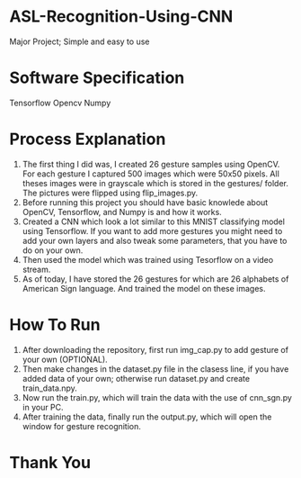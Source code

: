 # ASL-Recognition-Using-CNN
Major Project; 
Simple and easy to use

# Software Specification
Tensorflow
Opencv
Numpy

# Process Explanation
1. The first thing I did was, I created 26 gesture samples using OpenCV. For each gesture I captured 500 images which were 50x50 pixels. All theses images were in grayscale which is stored in the gestures/ folder. The pictures were flipped using flip_images.py.
2. Before running this project you should have basic knowlede about OpenCV, Tensorflow, and Numpy is and how it works.
3. Created a CNN which look a lot similar to this MNIST classifying model using Tensorflow. If you want to add more gestures you might need to add your own layers and also tweak some parameters, that you have to do on your own.
4. Then used the model which was trained using Tesorflow on a video stream.
5. As of today, I have stored the 26 gestures for which are 26 alphabets of American Sign language. And trained the model on these images.

# How To Run
1. After downloading the repository, first run img_cap.py to add gesture of your own (OPTIONAL).
2. Then make changes in the dataset.py file in the clasess line, if you have added data of your own; otherwise run dataset.py and create train_data.npy.
3. Now run the train.py, which will train the data with the use of cnn_sgn.py in your PC.
4. After training the data, finally run the output.py, which will open the window for gesture recognition.

# Thank You
